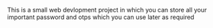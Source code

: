This is a small web devlopment project in which you can store all your important password and otps which you can use later as required
